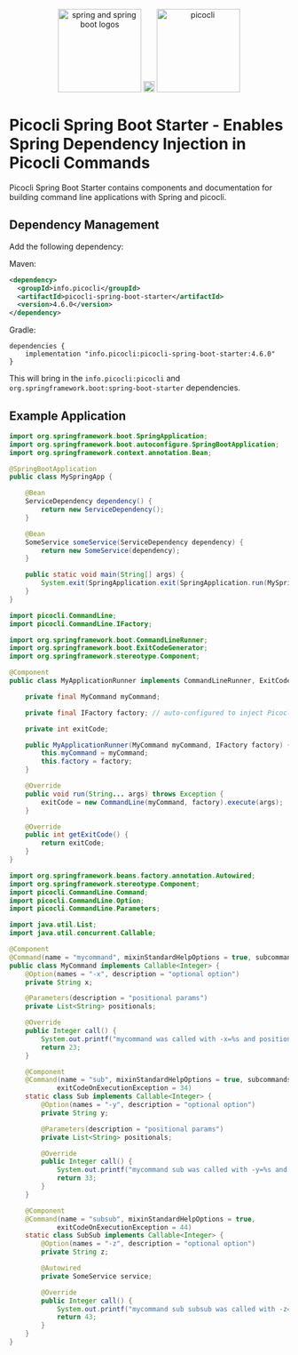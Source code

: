 <p align="center">
<img src="https://picocli.info/images/spring-boot.png" alt="spring and spring boot logos" height="150px">
<img src="https://picocli.info/images/1x1.png" width="20">
<img src="https://picocli.info/images/logo/horizontal-400x150.png" alt="picocli" height="150px">
</p>


# Picocli Spring Boot Starter - Enables Spring Dependency Injection in Picocli Commands

Picocli Spring Boot Starter contains components and documentation for building
command line applications with Spring and picocli.


## Dependency Management

Add the following dependency:

Maven:
```xml
<dependency>
  <groupId>info.picocli</groupId>
  <artifactId>picocli-spring-boot-starter</artifactId>
  <version>4.6.0</version>
</dependency>
```

Gradle:
```
dependencies {
    implementation "info.picocli:picocli-spring-boot-starter:4.6.0"
}
```

This will bring in the `info.picocli:picocli` and `org.springframework.boot:spring-boot-starter` dependencies.


## Example Application

```java
import org.springframework.boot.SpringApplication;
import org.springframework.boot.autoconfigure.SpringBootApplication;
import org.springframework.context.annotation.Bean;

@SpringBootApplication
public class MySpringApp {

    @Bean
    ServiceDependency dependency() {
        return new ServiceDependency();
    }

    @Bean
    SomeService someService(ServiceDependency dependency) {
        return new SomeService(dependency);
    }

    public static void main(String[] args) {
        System.exit(SpringApplication.exit(SpringApplication.run(MySpringApp.class, args)));
    }
}
```

```java
import picocli.CommandLine;
import picocli.CommandLine.IFactory;

import org.springframework.boot.CommandLineRunner;
import org.springframework.boot.ExitCodeGenerator;
import org.springframework.stereotype.Component;

@Component
public class MyApplicationRunner implements CommandLineRunner, ExitCodeGenerator {

	private final MyCommand myCommand;

	private final IFactory factory; // auto-configured to inject PicocliSpringFactory

	private int exitCode;

	public MyApplicationRunner(MyCommand myCommand, IFactory factory) {
		this.myCommand = myCommand;
		this.factory = factory;
	}

	@Override
	public void run(String... args) throws Exception {
		exitCode = new CommandLine(myCommand, factory).execute(args);
	}

	@Override
	public int getExitCode() {
		return exitCode;
	}
}
```

```java
import org.springframework.beans.factory.annotation.Autowired;
import org.springframework.stereotype.Component;
import picocli.CommandLine.Command;
import picocli.CommandLine.Option;
import picocli.CommandLine.Parameters;

import java.util.List;
import java.util.concurrent.Callable;

@Component
@Command(name = "mycommand", mixinStandardHelpOptions = true, subcommands = MyCommand.Sub.class)
public class MyCommand implements Callable<Integer> {
    @Option(names = "-x", description = "optional option")
    private String x;

    @Parameters(description = "positional params")
    private List<String> positionals;

    @Override
    public Integer call() {
        System.out.printf("mycommand was called with -x=%s and positionals: %s%n", x, positionals);
        return 23;
    }

    @Component
    @Command(name = "sub", mixinStandardHelpOptions = true, subcommands = MyCommand.SubSub.class,
            exitCodeOnExecutionException = 34)
    static class Sub implements Callable<Integer> {
        @Option(names = "-y", description = "optional option")
        private String y;

        @Parameters(description = "positional params")
        private List<String> positionals;

        @Override
        public Integer call() {
            System.out.printf("mycommand sub was called with -y=%s and positionals: %s%n", y, positionals);
            return 33;
        }
    }

    @Component
    @Command(name = "subsub", mixinStandardHelpOptions = true,
            exitCodeOnExecutionException = 44)
    static class SubSub implements Callable<Integer> {
        @Option(names = "-z", description = "optional option")
        private String z;

        @Autowired
        private SomeService service;

        @Override
        public Integer call() {
            System.out.printf("mycommand sub subsub was called with -z=%s. Service says: '%s'%n", z, service.service());
            return 43;
        }
    }
}
```